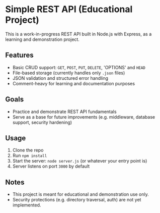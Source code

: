 # Simple REST API (Educational Project)

This is a work-in-progress REST API built in Node.js with Express, as a learning and demonstration project.

## Features

- Basic CRUD support: `GET`, `POST`, `PUT`, `DELETE`, 'OPTIONS' and `HEAD`
- File-based storage (currently handles only `.json` files)
- JSON validation and structured error handling
- Comment-heavy for learning and documentation purposes

## Goals

- Practice and demonstrate REST API fundamentals
- Serve as a base for future improvements (e.g. middleware, database support, security hardening)

## Usage

1. Clone the repo
2. Run `npm install`
3. Start the server: `node server.js` (or whatever your entry point is)
4. Server listens on port `3000` by default

## Notes

- This project is meant for educational and demonstration use only.
- Security protections (e.g. directory traversal, auth) are not yet implemented.
